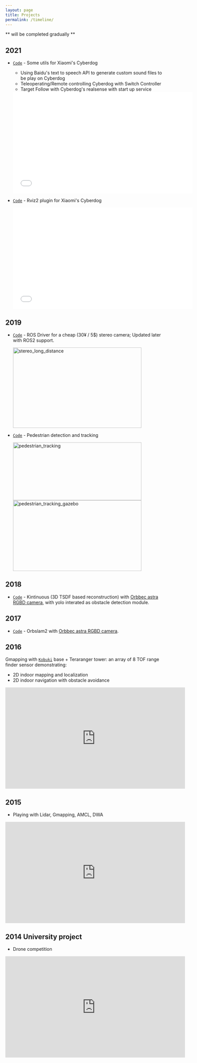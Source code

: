 ```yaml
---
layout: page
title: Projects
permalink: /timeline/
---
```

** will be completed gradually ** 

<!-- ## TImeline
* [2022](#2022)
* [2021](#2021)
* [2020](#2020)
* [2019](#2019)
* [2018](#2018)
* [2017](#2017)
* [2016](#2016)
* [2015](#2015) -->
## 2021
* [`Code`](https://github.com/linzhibo/Cyberdog_utils) - Some utils for Xiaomi's Cyberdog
    * Using Baidu's text to speech API to generate custom sound files to be play on Cyberdog
    * Teleoperating/Remote controlling Cyberdog with Switch Controller
    * Target Follow with Cyberdog's realsense with start up service
    <iframe width="560" height="315" src="//player.bilibili.com/player.html?aid=731362081&bvid=BV1fD4y1y7Ur&cid=855541475&page=1" scrolling="no" border="0" frameborder="no" framespacing="0" allowfullscreen="true"> </iframe>


* [`Code`](https://github.com/linzhibo/Cyberdog_rviz2_plugin) - Rviz2 plugin for Xiaomi's Cyberdog

    <iframe width="560" height="315" src="//player.bilibili.com/player.html?aid=850501443&bvid=BV1ML4y1b78d&cid=480957044&page=1" scrolling="no" border="0" frameborder="no" framespacing="0" allowfullscreen="true"> </iframe>

## 2019
* [`Code`](https://github.com/linzhibo/chusei_stereo_camera_ros) - ROS Driver for a cheap (30¥ / 5$) stereo camera; Updated later with ROS2 support.

    <img width="400" height="250" src="{{site.url}}/media/project_timeline/stereo_long_distance.gif" alt="stereo_long_distance">

* [`Code`](https://github.com/linzhibo/detection_and_tracking_people) - Pedestrian detection and tracking

    <img width="400" height="180" src="{{site.url}}/media/project_timeline/pedestrian_tracking.gif" alt="pedestrian_tracking">
    <img width="400" height="220" src="{{site.url}}/media/project_timeline/pedestrian_tracking_gazebo.gif" alt="pedestrian_tracking_gazebo">

## 2018
* [`Code`](https://github.com/linzhibo/astra_kintinuous_yolo) - Kintinuous (3D TSDF based reconstruction) with [Orbbec astra RGBD camera](https://orbbec3d.com/index/Product/info.html?cate=38&id=36), with yolo interated as obstacle detection module. 



## 2017 
* [`Code`](https://github.com/linzhibo/orb_slam2_astra) - Orbslam2 with [Orbbec astra RGBD camera](https://orbbec3d.com/index/Product/info.html?cate=38&id=36). 

## 2016
Gmapping with [`Kobuki`](http://kobuki.yujinrobot.com/about2/) base + Teraranger tower: an array of 8 TOF range finder sensor demonstrating:
* 2D indoor mapping and localization
* 2D indoor navigation with obstacle avoidance
<iframe width="560" height="315" src="https://www.youtube.com/embed/UP0T4fIuDAg" title="YouTube video player" frameborder="0" allow="accelerometer; autoplay; clipboard-write; encrypted-media; gyroscope; picture-in-picture" allowfullscreen></iframe>


## 2015
* Playing with Lidar, Gmapping, AMCL, DWA
<iframe width="560" height="315" src="https://www.youtube.com/embed/yUs-ZLkwvV4" title="YouTube video player" frameborder="0" allow="accelerometer; autoplay; clipboard-write; encrypted-media; gyroscope; picture-in-picture" allowfullscreen></iframe>


## 2014 University project
* Drone competition
<iframe width="560" height="315" src="https://www.youtube.com/embed/cmsV_88a5CM" title="YouTube video player" frameborder="0" allow="accelerometer; autoplay; clipboard-write; encrypted-media; gyroscope; picture-in-picture" allowfullscreen></iframe>